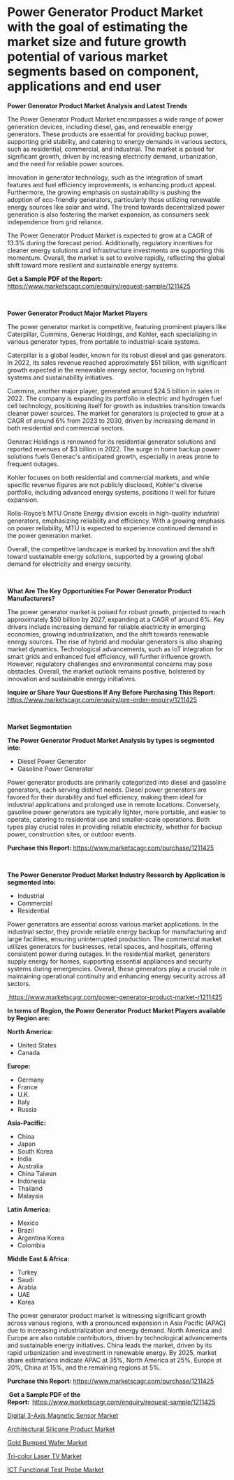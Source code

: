 <p><h1>Power Generator Product Market with the goal of estimating the market size and future growth potential of various market segments based on component, applications and end user</h1></p><p><strong>Power Generator Product Market Analysis and Latest Trends</strong></p>
<p><p>The Power Generator Product Market encompasses a wide range of power generation devices, including diesel, gas, and renewable energy generators. These products are essential for providing backup power, supporting grid stability, and catering to energy demands in various sectors, such as residential, commercial, and industrial. The market is poised for significant growth, driven by increasing electricity demand, urbanization, and the need for reliable power sources.</p><p>Innovation in generator technology, such as the integration of smart features and fuel efficiency improvements, is enhancing product appeal. Furthermore, the growing emphasis on sustainability is pushing the adoption of eco-friendly generators, particularly those utilizing renewable energy sources like solar and wind. The trend towards decentralized power generation is also fostering the market expansion, as consumers seek independence from grid reliance.</p><p>The Power Generator Product Market is expected to grow at a CAGR of 13.3% during the forecast period. Additionally, regulatory incentives for cleaner energy solutions and infrastructure investments are supporting this momentum. Overall, the market is set to evolve rapidly, reflecting the global shift toward more resilient and sustainable energy systems.</p></p>
<p><strong>Get a Sample PDF of the Report:&nbsp;</strong> <a href="https://www.marketscagr.com/enquiry/request-sample/1211425?utm_campaign=1285&utm_medium=2&utm_source=Github&utm_content=ia&utm_term=12102024&utm_id=power-generator-product">https://www.marketscagr.com/enquiry/request-sample/1211425</a></p>
<p>&nbsp;</p>
<p><strong>Power Generator Product Major Market Players</strong></p>
<p><p>The power generator market is competitive, featuring prominent players like Caterpillar, Cummins, Generac Holdings, and Kohler, each specializing in various generator types, from portable to industrial-scale systems.</p><p>Caterpillar is a global leader, known for its robust diesel and gas generators. In 2022, its sales revenue reached approximately $51 billion, with significant growth expected in the renewable energy sector, focusing on hybrid systems and sustainability initiatives.</p><p>Cummins, another major player, generated around $24.5 billion in sales in 2022. The company is expanding its portfolio in electric and hydrogen fuel cell technology, positioning itself for growth as industries transition towards cleaner power sources. The market for generators is projected to grow at a CAGR of around 6% from 2023 to 2030, driven by increasing demand in both residential and commercial sectors.</p><p>Generac Holdings is renowned for its residential generator solutions and reported revenues of $3 billion in 2022. The surge in home backup power solutions fuels Generac's anticipated growth, especially in areas prone to frequent outages.</p><p>Kohler focuses on both residential and commercial markets, and while specific revenue figures are not publicly disclosed, Kohler's diverse portfolio, including advanced energy systems, positions it well for future expansion.</p><p>Rolls-Royce’s MTU Onsite Energy division excels in high-quality industrial generators, emphasizing reliability and efficiency. With a growing emphasis on power reliability, MTU is expected to experience continued demand in the power generation market.</p><p>Overall, the competitive landscape is marked by innovation and the shift toward sustainable energy solutions, supported by a growing global demand for electricity and energy security.</p></p>
<p>&nbsp;</p>
<p><strong>What Are The Key Opportunities For Power Generator Product Manufacturers?</strong></p>
<p><p>The power generator market is poised for robust growth, projected to reach approximately $50 billion by 2027, expanding at a CAGR of around 6%. Key drivers include increasing demand for reliable electricity in emerging economies, growing industrialization, and the shift towards renewable energy sources. The rise of hybrid and modular generators is also shaping market dynamics. Technological advancements, such as IoT integration for smart grids and enhanced fuel efficiency, will further influence growth. However, regulatory challenges and environmental concerns may pose obstacles. Overall, the market outlook remains positive, bolstered by innovation and sustainable energy initiatives.</p></p>
<p><strong>Inquire or Share Your Questions If Any Before Purchasing This Report:</strong> <a href="https://www.marketscagr.com/enquiry/pre-order-enquiry/1211425?utm_campaign=1285&utm_medium=2&utm_source=Github&utm_content=ia&utm_term=12102024&utm_id=power-generator-product">https://www.marketscagr.com/enquiry/pre-order-enquiry/1211425</a></p>
<p>&nbsp;</p>
<p><strong>Market Segmentation</strong></p>
<p><strong>The Power Generator Product Market Analysis by types is segmented into:</strong></p>
<p><ul><li>Diesel Power Generator</li><li>Gasoline Power Generator</li></ul></p>
<p><p>Power generator products are primarily categorized into diesel and gasoline generators, each serving distinct needs. Diesel power generators are favored for their durability and fuel efficiency, making them ideal for industrial applications and prolonged use in remote locations. Conversely, gasoline power generators are typically lighter, more portable, and easier to operate, catering to residential use and smaller-scale operations. Both types play crucial roles in providing reliable electricity, whether for backup power, construction sites, or outdoor events.</p></p>
<p><strong>Purchase this Report:&nbsp;</strong><a href="https://www.marketscagr.com/purchase/1211425?utm_campaign=1285&utm_medium=2&utm_source=Github&utm_content=ia&utm_term=12102024&utm_id=power-generator-product">https://www.marketscagr.com/purchase/1211425</a></p>
<p>&nbsp;</p>
<p><strong>The Power Generator Product Market Industry Research by Application is segmented into:</strong></p>
<p><ul><li>Industrial</li><li>Commercial</li><li>Residential</li></ul></p>
<p><p>Power generators are essential across various market applications. In the industrial sector, they provide reliable energy backup for manufacturing and large facilities, ensuring uninterrupted production. The commercial market utilizes generators for businesses, retail spaces, and hospitals, offering consistent power during outages. In the residential market, generators supply energy for homes, supporting essential appliances and security systems during emergencies. Overall, these generators play a crucial role in maintaining operational continuity and enhancing energy security across all sectors.</p></p>
<p><a href="https://www.marketscagr.com/power-generator-product-market-r1211425?utm_campaign=1285&utm_medium=2&utm_source=Github&utm_content=ia&utm_term=12102024&utm_id=power-generator-product">&nbsp;https://www.marketscagr.com/power-generator-product-market-r1211425</a></p>
<p><strong>In terms of Region, the Power Generator Product Market Players available by Region are:</strong></p>
<p>
    <p> <strong> North America: </strong>
        <ul>
            <li>United States</li>
            <li>Canada</li>
        </ul>
        </p> 
    <p> <strong> Europe: </strong>
        <ul>
            <li>Germany</li>
            <li>France</li>
            <li>U.K.</li>
            <li>Italy</li>
            <li>Russia</li>
        </ul>
        </p> 
    <p> <strong> Asia-Pacific: </strong>
        <ul>
            <li>China</li>
            <li>Japan</li>
            <li>South Korea</li>
            <li>India</li>
            <li>Australia</li>
            <li>China Taiwan</li>
            <li>Indonesia</li>
            <li>Thailand</li>
            <li>Malaysia</li>
        </ul>
        </p> 
    <p> <strong> Latin America: </strong>
        <ul>
            <li>Mexico</li>
            <li>Brazil</li>
            <li>Argentina Korea</li>
            <li>Colombia</li>
        </ul>
        </p> 
    <p> <strong> Middle East & Africa: </strong>
        <ul>
            <li>Turkey</li>
            <li>Saudi</li>
            <li>Arabia</li>
            <li>UAE</li>
            <li>Korea</li>
        </ul>
    </p>
    </p>
<p><p>The power generator product market is witnessing significant growth across various regions, with a pronounced expansion in Asia Pacific (APAC) due to increasing industrialization and energy demand. North America and Europe are also notable contributors, driven by technological advancements and sustainable energy initiatives. China leads the market, driven by its rapid urbanization and investment in renewable energy. By 2025, market share estimations indicate APAC at 35%, North America at 25%, Europe at 20%, China at 15%, and the remaining regions at 5%.</p></p>
<p><strong>Purchase this Report: </strong><a href="https://www.marketscagr.com/purchase/1211425?utm_campaign=1285&utm_medium=2&utm_source=Github&utm_content=ia&utm_term=12102024&utm_id=power-generator-product">https://www.marketscagr.com/purchase/1211425</a></p>
<p>&nbsp;<strong>Get a Sample PDF of the Report:&nbsp;&nbsp;</strong><a href="https://www.marketscagr.com/enquiry/request-sample/1211425?utm_campaign=1285&utm_medium=2&utm_source=Github&utm_content=ia&utm_term=12102024&utm_id=power-generator-product">https://www.marketscagr.com/enquiry/request-sample/1211425</a></p>
<p><strong></strong></p>
<p><p><a href="https://www.linkedin.com/pulse/digital-3-axis-magnetic-sensor-industry-sector-market-dynamics-6h1tf?utm_campaign=1285&utm_medium=2&utm_source=Github&utm_content=ia&utm_term=12102024&utm_id=power-generator-product">Digital 3-Axis Magnetic Sensor Market</a></p><p><a href="https://www.linkedin.com/pulse/architectural-silicone-product-market-trends-detailed-study-tzg8c?utm_campaign=1285&utm_medium=2&utm_source=Github&utm_content=ia&utm_term=12102024&utm_id=power-generator-product">Architectural Silicone Product Market</a></p><p><a href="https://www.linkedin.com/pulse/gold-bumped-wafer-market-size-growth-industry-analysis-segmentation-sz6tf?utm_campaign=1285&utm_medium=2&utm_source=Github&utm_content=ia&utm_term=12102024&utm_id=power-generator-product">Gold Bumped Wafer Market</a></p><p><a href="https://www.linkedin.com/pulse/tri-color-laser-tv-market-analysis-product-segmentation-regional-kjgwc?utm_campaign=1285&utm_medium=2&utm_source=Github&utm_content=ia&utm_term=12102024&utm_id=power-generator-product">Tri-color Laser TV Market</a></p><p><a href="https://www.linkedin.com/pulse/ict-functional-test-probe-market-trends-detailed-study-its-segmentation-igtdf?utm_campaign=1285&utm_medium=2&utm_source=Github&utm_content=ia&utm_term=12102024&utm_id=power-generator-product">ICT Functional Test Probe Market</a></p></p>
